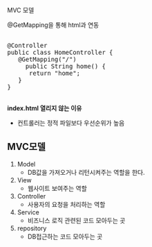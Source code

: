 MVC 모델

@GetMapping을 통해 html과 연동

<pre>

@Controller
public class HomeController {
   @GetMapping("/")
     public String home() {
      return "home";
   }
}

</pre>

**index.html 열리지 않는 이유**
- 컨트롤러는 정적 파일보다 우선순위가 높음


## MVC모델
1. Model
   - DB값을 가져오거나 리턴시켜주는 역할을 한다.
2. View
   - 웹사이트 보여주는 역할
3. Controller
   - 사용자의 요청을 처리하는 역할
4. Service
   - 비즈니스 로직 관련된 코드 모아두는 곳
5. repository 
   - DB접근하는 코드 모아두는 곳

